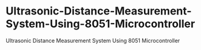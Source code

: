# Ultrasonic-Distance-Measurement-System-Using-8051-Microcontroller
Ultrasonic Distance Measurement System Using 8051 Microcontroller
